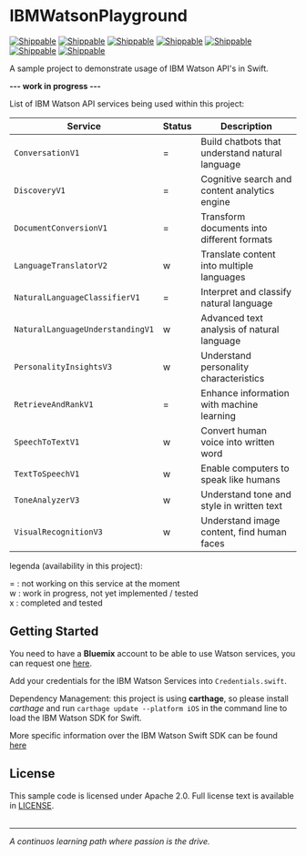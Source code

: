 # IBMWatsonPlayground

[![Shippable](https://img.shields.io/badge/platform-iOS-blue.svg)]()
[![Shippable](https://img.shields.io/badge/language-swift-orange.svg)]()
[![Shippable](https://img.shields.io/badge/packagemanager-carthage-yellow.svg)]()
[![Shippable](https://img.shields.io/badge/build-passing-green.svg)]()
[![Shippable](https://img.shields.io/badge/tests-passing-green.svg)]()
[![Shippable](https://img.shields.io/badge/coverage-n%2Fa-green.svg)]()
[![Shippable](https://img.shields.io/badge/license-apache%202.0-lightgrey.svg)]()

A sample project to demonstrate usage of IBM Watson API's in Swift.   

**--- work in progress ---**

List of IBM Watson API services being used within this project:

| Service  | Status | Description |
| ------------- | ------------- | ----- |
| `ConversationV1`  | = | Build chatbots that understand natural language  |
| `DiscoveryV1`  | = | Cognitive search and content analytics engine |
| `DocumentConversionV1`  | = | Transform documents into different formats |
| `LanguageTranslatorV2`  | w | Translate content into multiple languages |
| `NaturalLanguageClassifierV1`  | = | Interpret and classify natural language  |
| `NaturalLanguageUnderstandingV1`  | w | Advanced text analysis of natural language  |
| `PersonalityInsightsV3`  | w | Understand personality characteristics  |
| `RetrieveAndRankV1`  | = | Enhance information with machine learning |
| `SpeechToTextV1`  | w | Convert human voice into written word |
| `TextToSpeechV1`  | w | Enable computers to speak like humans |
| `ToneAnalyzerV3`  | w | Understand tone and style in written text |
| `VisualRecognitionV3`  | w | Understand image content, find human faces |

legenda (availability in this project): 

= : not working on this service at the moment    
w : work in progress, not yet implemented / tested      
x : completed and tested



## Getting Started

You need to have a **Bluemix** account to be able to use Watson services, you can request one [here][sign_up].

Add your credentials for the IBM Watson Services into `Credentials.swift`.

Dependency Management: this project is using **carthage**, so please install *carthage* and run `carthage update --platform iOS` in the command line to load the IBM Watson SDK for Swift.

More specific information over the IBM Watson Swift SDK can be found [here][watson_sdk]
## License

This sample code is licensed under Apache 2.0. Full license text is available in [LICENSE](LICENSE).
<BR /><BR />
***
*A continuos learning path where passion is the drive.*

[service_url]: http://www.ibm.com/smarterplanet/us/en/ibmwatson/developercloud/text-to-speech.html
[cloud_foundry]: https://github.com/cloudfoundry/cli
[getting_started]: http://www.ibm.com/smarterplanet/us/en/ibmwatson/developercloud/doc/getting_started/
[sign_up]: https://apps.admin.ibmcloud.com/manage/trial/bluemix.html?cm_mmc=WatsonDeveloperCloud-_-LandingSiteGetStarted-_-x-_-CreateAnAccountOnBluemixCLI
[watson_sdk]: https://github.com/watson-developer-cloud/swift-sdk
